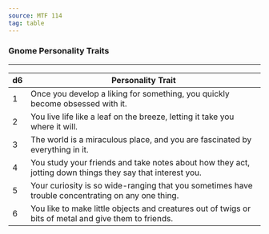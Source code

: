 ```yaml
---
source: MTF 114
tag: table
---
```


### Gnome Personality Traits
---
|d6|Personality Trait|
|----|------------|
|1|Once you develop a liking for something, you quickly become obsessed with it.|
|2|You live life like a leaf on the breeze, letting it take you where it will.|
|3|The world is a miraculous place, and you are fascinated by everything in it.|
|4|You study your friends and take notes about how they act, jotting down things they say that interest you.|
|5|Your curiosity is so wide-ranging that you sometimes have trouble concentrating on any one thing.|
|6|You like to make little objects and creatures out of twigs or bits of metal and give them to friends.|

